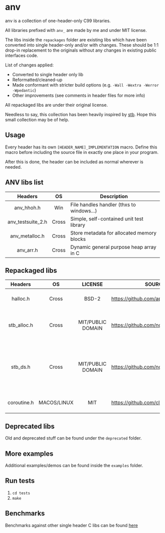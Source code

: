 # anv

anv is a collection of one-header-only C99 libraries.

All libraries prefixed with `anv_` are made by me and under MIT license.

The libs inside the `repackages` folder are existing libs which have been converted
into single header-only and/or with changes. These should be 1:1 drop-in replacement
to the originals without any changes in existing public interfaces code.

List of changes applied:

- Converted to single header only lib
- Reformatted/cleaned-up
- Made conformant with stricter build options (e.g. `-Wall -Wextra -Werror -Wpedantic`)
- Other improvements (see comments in header files for more info)

All repackaged libs are under their original license.

Needless to say, this collection has been heavily inspired by [stb](https://github.com/nothings/stb).
Hope this small collection may be of help.

## Usage

Every header has its own `[HEADER_NAME]_IMPLEMENTATION` macro.
Define this macro before including the source file in exactly one place in your
program.

After this is done, the header can be included as normal wherever is needed.

## ANV libs list

|      Headers      |  OS   | Description                                |
|:-----------------:|:-----:|--------------------------------------------|
|    anv_hhoh.h     |  Win  | File handles handler (thxs to windows...)  |
| anv_testsuite_2.h | Cross | Simple, self-contained unit test library   |
|  anv_metalloc.h   | Cross | Store metadata for allocated memory blocks |
|     anv_arr.h     | Cross | Dynamic general purpose heap array in C    |

## Repackaged libs

|   Headers   |     OS      |      LICENSE      | SOURCE                               | Description                                                                       |
|:-----------:|:-----------:|:-----------------:|--------------------------------------|-----------------------------------------------------------------------------------|
|  halloc.h   |    Cross    |       BSD-2       | https://github.com/apankrat/halloc   | Hierarchical memory allocator                                                     |
| stb_alloc.h |    Cross    | MIT/PUBLIC DOMAIN | https://github.com/nothings/stb      | Hierarchical memory allocator from stb.h + fixes                                  |
|  stb_ds.h   |    Cross    | MIT/PUBLIC DOMAIN | https://github.com/nothings/stb      | Dynamic arrays/maps but with stb_alloc.h integration (allows memory 'auto-free'). |
| coroutine.h | MACOS/LINUX |        MIT        | https://github.com/cloudwu/coroutine | Asymmetric coroutine library.                                                     |

## Deprecated libs

Old and deprecated stuff can be found under the `deprecated` folder.

## More examples

Additional examples/demos can be found inside the `examples` folder.

## Run tests

1. `cd tests`
2. `make`

## Benchmarks

Benchmarks against other single header C libs can be found [here](https://github.com/anvouk/anv_benchmarks)
